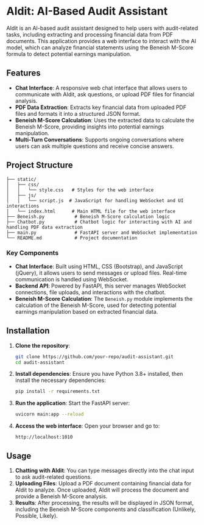 
# AIdit: AI-Based Audit Assistant

AIdit is an AI-based audit assistant designed to help users with audit-related tasks, including extracting and processing financial data from PDF documents. This application provides a web interface to interact with the AI model, which can analyze financial statements using the Beneish M-Score formula to detect potential earnings manipulation.

## Features

- **Chat Interface**: A responsive web chat interface that allows users to communicate with AIdit, ask questions, or upload PDF files for financial analysis.
- **PDF Data Extraction**: Extracts key financial data from uploaded PDF files and formats it into a structured JSON format.
- **Beneish M-Score Calculation**: Uses the extracted data to calculate the Beneish M-Score, providing insights into potential earnings manipulation.
- **Multi-Turn Conversations**: Supports ongoing conversations where users can ask multiple questions and receive concise answers.

## Project Structure

```
├── static/
│   ├── css/
│   │   └── style.css   # Styles for the web interface
│   ├── js/
│   │   └── script.js  # JavaScript for handling WebSocket and UI interactions
│   └── index.html      # Main HTML file for the web interface
├── Beneish.py           # Beneish M-Score calculation logic
├── Chatbot.py           # Chatbot logic for interacting with AI and handling PDF data extraction
├── main.py              # FastAPI server and WebSocket implementation
└── README.md            # Project documentation
```

### Key Components

- **Chat Interface**: Built using HTML, CSS (Bootstrap), and JavaScript (jQuery), it allows users to send messages or upload files. Real-time communication is handled using WebSocket.
- **Backend API**: Powered by FastAPI, this server manages WebSocket connections, file uploads, and interactions with the chatbot.
- **Beneish M-Score Calculation**: The `Beneish.py` module implements the calculation of the Beneish M-Score, used for detecting potential earnings manipulation based on extracted financial data.

## Installation

1. **Clone the repository**:
   ```bash
   git clone https://github.com/your-repo/audit-assistant.git
   cd audit-assistant
   ```

2. **Install dependencies**:
   Ensure you have Python 3.8+ installed, then install the necessary dependencies:
   ```bash
   pip install -r requirements.txt
   ```

3. **Run the application**:
   Start the FastAPI server:
   ```bash
   uvicorn main:app --reload
   ```

4. **Access the web interface**:
   Open your browser and go to:
   ```
   http://localhost:1010
   ```

## Usage

1. **Chatting with AIdit**: You can type messages directly into the chat input to ask audit-related questions.
2. **Uploading Files**: Upload a PDF document containing financial data for AIdit to analyze. Once uploaded, AIdit will process the document and provide a Beneish M-Score analysis.
3. **Results**: After processing, the results will be displayed in JSON format, including the Beneish M-Score components and classification (Unlikely, Possible, Likely).

